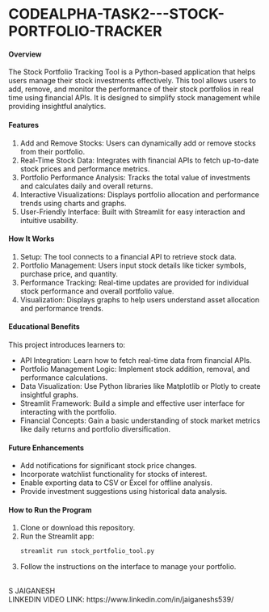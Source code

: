 # CODEALPHA-TASK2---STOCK-PORTFOLIO-TRACKER 

#### Overview
The Stock Portfolio Tracking Tool is a Python-based application that helps users manage their stock investments effectively. This tool allows users to add, remove, and monitor the performance of their stock portfolios in real time using financial APIs. It is designed to simplify stock management while providing insightful analytics.  



#### Features
1. Add and Remove Stocks: Users can dynamically add or remove stocks from their portfolio.  
2. Real-Time Stock Data: Integrates with financial APIs to fetch up-to-date stock prices and performance metrics.  
3. Portfolio Performance Analysis: Tracks the total value of investments and calculates daily and overall returns.  
4. Interactive Visualizations: Displays portfolio allocation and performance trends using charts and graphs.  
5. User-Friendly Interface: Built with Streamlit for easy interaction and intuitive usability.


#### How It Works
1. Setup: The tool connects to a financial API to retrieve stock data.  
2. Portfolio Management: Users input stock details like ticker symbols, purchase price, and quantity.  
3. Performance Tracking: Real-time updates are provided for individual stock performance and overall portfolio value.  
4. Visualization: Displays graphs to help users understand asset allocation and performance trends.  



#### Educational Benefits 
This project introduces learners to:  
- API Integration: Learn how to fetch real-time data from financial APIs.  
- Portfolio Management Logic: Implement stock addition, removal, and performance calculations.  
- Data Visualization: Use Python libraries like Matplotlib or Plotly to create insightful graphs.  
- Streamlit Framework: Build a simple and effective user interface for interacting with the portfolio.  
- Financial Concepts: Gain a basic understanding of stock market metrics like daily returns and portfolio diversification.  



#### Future Enhancements  
- Add notifications for significant stock price changes.  
- Incorporate watchlist functionality for stocks of interest.  
- Enable exporting data to CSV or Excel for offline analysis.  
- Provide investment suggestions using historical data analysis.  



#### How to Run the Program
1. Clone or download this repository.  
2. Run the Streamlit app:  
   ```bash
   streamlit run stock_portfolio_tool.py
   ```  
3. Follow the instructions on the interface to manage your portfolio.  
<BR>
S JAIGANESH
<BR>
LINKEDIN VIDEO LINK: https://www.linkedin.com/in/jaiganeshs539/
